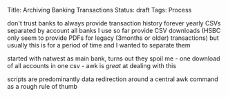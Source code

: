 Title: Archiving Banking Transactions
Status: draft
Tags: Process

don't trust banks to always provide transaction history forever
yearly CSVs separated by account
all banks I use so far provide CSV downloads (HSBC only seem to provide PDFs for legacy (3months or older) transactions) but usually this is for a period of time and I wanted to separate them

started with natwest as main bank, turns out they spoil me - one download of all accounts in one csv - awk is *great* at dealing with this

scripts are predominantly data redirection around a central awk command as a rough rule of thumb
